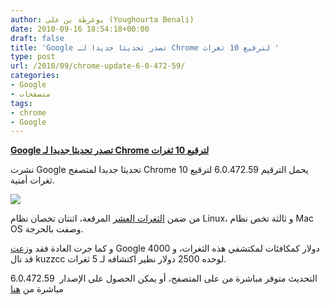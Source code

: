 ```yaml
---
author: يوغرطة بن علي (Youghourta Benali)
date: 2010-09-16 18:54:18+00:00
draft: false
title: 'Google تصدر تحديثا جديدا لـ Chrome لترقيع 10 ثغرات '
type: post
url: /2010/09/chrome-update-6-0-472-59/
categories:
- Google
- متصفحات
tags:
- chrome
- Google
---
```


**[Google تصدر تحديثا جديدا لـ Chrome لترقيع 10 ثغرات](http://www.it-scoop.com/2010/09/chrome-update-6-0-472-59/)**




نشرت Google تحديثا جديدا لمتصفح Chrome يحمل الترقيم 6.0.472.59 لترقيع 10 ثغرات أمنية.




[![](http://www.it-scoop.com/wp-content/uploads/2010/01/chrome_bugs-e1264950836525.jpg)
](http://www.it-scoop.com/2010/09/chrome-update-6-0-472-59/)


من ضمن [الثغرات العشر](http://googlechromereleases.blogspot.com/2010/09/stable-beta-channel-updates_14.html) المرقعة، اثنتان تخصان نظام Linux، و ثالثة تخص نظام Mac OS وصفت بالحرجة.

و كما جرت العادة فقد [وزعت](http://googlechromereleases.blogspot.com/2010/09/stable-beta-channel-updates_14.html) Google 4000 دولار كمكافئات لمكتشفي هذه الثغرات، و قد نال kuzzcc لوحده 2500 دولار نظير اكتشافه لـ 5 ثغرات.

التحديث متوفر مباشرة من على المتصفح، أو يمكن الحصول على الإصدار  6.0.472.59 مباشرة من [هنا](http://www.google.com/chrome)
